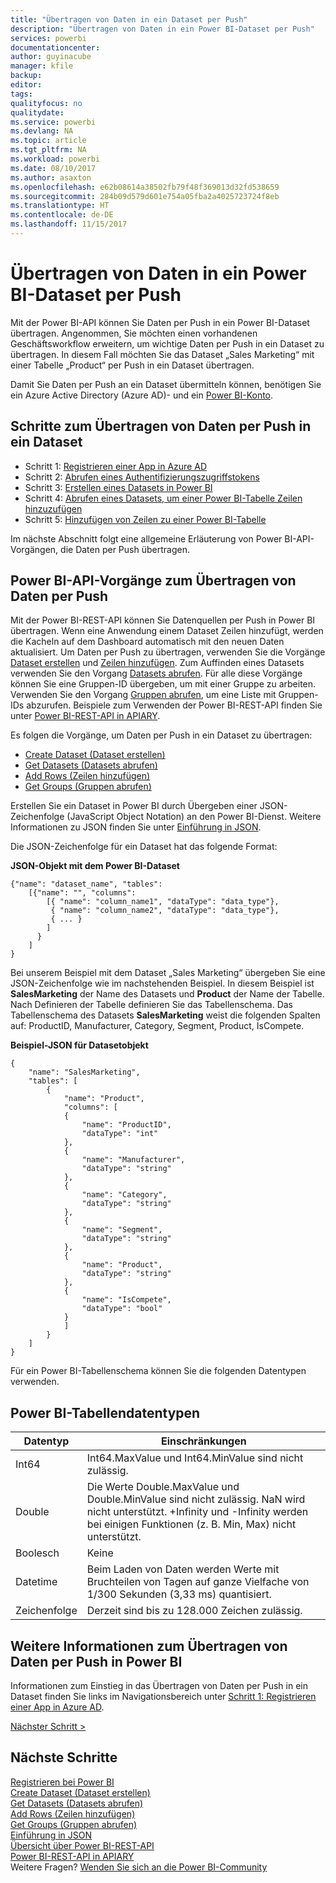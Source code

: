```yaml
---
title: "Übertragen von Daten in ein Dataset per Push"
description: "Übertragen von Daten in ein Power BI-Dataset per Push"
services: powerbi
documentationcenter: 
author: guyinacube
manager: kfile
backup: 
editor: 
tags: 
qualityfocus: no
qualitydate: 
ms.service: powerbi
ms.devlang: NA
ms.topic: article
ms.tgt_pltfrm: NA
ms.workload: powerbi
ms.date: 08/10/2017
ms.author: asaxton
ms.openlocfilehash: e62b08614a38502fb79f48f369013d32fd538659
ms.sourcegitcommit: 284b09d579d601e754a05fba2a4025723724f8eb
ms.translationtype: HT
ms.contentlocale: de-DE
ms.lasthandoff: 11/15/2017
---
```

# <a name="push-data-into-a-power-bi-dataset"></a>Übertragen von Daten in ein Power BI-Dataset per Push
Mit der Power BI-API können Sie Daten per Push in ein Power BI-Dataset übertragen. Angenommen, Sie möchten einen vorhandenen Geschäftsworkflow erweitern, um wichtige Daten per Push in ein Dataset zu übertragen. In diesem Fall möchten Sie das Dataset „Sales Marketing“ mit einer Tabelle „Product“ per Push in ein Dataset übertragen.

Damit Sie Daten per Push an ein Dataset übermitteln können, benötigen Sie ein Azure Active Directory (Azure AD)- und ein [Power BI-Konto](create-an-azure-active-directory-tenant.md).

## <a name="steps-to-push-data-into-a-dataset"></a>Schritte zum Übertragen von Daten per Push in ein Dataset
* Schritt 1: [Registrieren einer App in Azure AD](walkthrough-push-data-register-app-with-azure-ad.md)
* Schritt 2: [Abrufen eines Authentifizierungszugriffstokens](walkthrough-push-data-get-token.md)
* Schritt 3: [Erstellen eines Datasets in Power BI](walkthrough-push-data-create-dataset.md)
* Schritt 4: [Abrufen eines Datasets, um einer Power BI-Tabelle Zeilen hinzuzufügen](walkthrough-push-data-get-datasets.md)
* Schritt 5: [Hinzufügen von Zeilen zu einer Power BI-Tabelle](walkthrough-push-data-add-rows.md)

Im nächste Abschnitt folgt eine allgemeine Erläuterung von Power BI-API-Vorgängen, die Daten per Push übertragen.

## <a name="power-bi-api-operations-to-push-data"></a>Power BI-API-Vorgänge zum Übertragen von Daten per Push
Mit der Power BI-REST-API können Sie Datenquellen per Push in Power BI übertragen. Wenn eine Anwendung einem Dataset Zeilen hinzufügt, werden die Kacheln auf dem Dashboard automatisch mit den neuen Daten aktualisiert. Um Daten per Push zu übertragen, verwenden Sie die Vorgänge [Dataset erstellen](https://msdn.microsoft.com/library/mt203562.aspx) und [Zeilen hinzufügen](https://msdn.microsoft.com/library/mt203561.aspx). Zum Auffinden eines Datasets verwenden Sie den Vorgang [Datasets abrufen](https://msdn.microsoft.com/library/mt203567.aspx). Für alle diese Vorgänge können Sie eine Gruppen-ID übergeben, um mit einer Gruppe zu arbeiten. Verwenden Sie den Vorgang [Gruppen abrufen](https://msdn.microsoft.com/library/mt243842.aspx), um eine Liste mit Gruppen-IDs abzurufen. Beispiele zum Verwenden der Power BI-REST-API finden Sie unter [Power BI-REST-API in APIARY](http://docs.powerbi.apiary.io/).

Es folgen die Vorgänge, um Daten per Push in ein Dataset zu übertragen:

* [Create Dataset (Dataset erstellen)](https://msdn.microsoft.com/library/mt203562.aspx)
* [Get Datasets (Datasets abrufen)](https://msdn.microsoft.com/library/mt203567.aspx)
* [Add Rows (Zeilen hinzufügen)](https://msdn.microsoft.com/library/mt203561.aspx)
* [Get Groups (Gruppen abrufen)](https://msdn.microsoft.com/library/mt243842.aspx)

Erstellen Sie ein Dataset in Power BI durch Übergeben einer JSON-Zeichenfolge (JavaScript Object Notation) an den Power BI-Dienst. Weitere Informationen zu JSON finden Sie unter [Einführung in JSON](http://json.org/).

Die JSON-Zeichenfolge für ein Dataset hat das folgende Format:

**JSON-Objekt mit dem Power BI-Dataset**

    {"name": "dataset_name", "tables":
        [{"name": "", "columns":
            [{ "name": "column_name1", "dataType": "data_type"},
             { "name": "column_name2", "dataType": "data_type"},
             { ... }
            ]
          }
        ]
    }

Bei unserem Beispiel mit dem Dataset „Sales Marketing“ übergeben Sie eine JSON-Zeichenfolge wie im nachstehenden Beispiel. In diesem Beispiel ist **SalesMarketing** der Name des Datasets und **Product** der Name der Tabelle. Nach Definieren der Tabelle definieren Sie das Tabellenschema. Das Tabellenschema des Datasets **SalesMarketing** weist die folgenden Spalten auf: ProductID, Manufacturer, Category, Segment, Product, IsCompete.

**Beispiel-JSON für Datasetobjekt**

    {
        "name": "SalesMarketing",
        "tables": [
            {
                "name": "Product",
                "columns": [
                {
                    "name": "ProductID",
                    "dataType": "int"
                },
                {
                    "name": "Manufacturer",
                    "dataType": "string"
                },
                {
                    "name": "Category",
                    "dataType": "string"
                },
                {
                    "name": "Segment",
                    "dataType": "string"
                },
                {
                    "name": "Product",
                    "dataType": "string"
                },
                {
                    "name": "IsCompete",
                    "dataType": "bool"
                }
                ]
            }
        ]
    }

Für ein Power BI-Tabellenschema können Sie die folgenden Datentypen verwenden.

## <a name="power-bi-table-data-types"></a>Power BI-Tabellendatentypen
| **Datentyp** | **Einschränkungen** |
| --- | --- |
| Int64 |Int64.MaxValue und Int64.MinValue sind nicht zulässig. |
| Double |Die Werte Double.MaxValue und Double.MinValue sind nicht zulässig. NaN wird nicht unterstützt. +Infinity und -Infinity werden bei einigen Funktionen (z. B. Min, Max) nicht unterstützt. |
| Boolesch |Keine |
| Datetime |Beim Laden von Daten werden Werte mit Bruchteilen von Tagen auf ganze Vielfache von 1/300 Sekunden (3,33 ms) quantisiert. |
| Zeichenfolge |Derzeit sind bis zu 128.000 Zeichen zulässig. |

## <a name="learn-more-about-pushing-data-into-power-bi"></a>Weitere Informationen zum Übertragen von Daten per Push in Power BI
Informationen zum Einstieg in das Übertragen von Daten per Push in ein Dataset finden Sie links im Navigationsbereich unter [Schritt 1: Registrieren einer App in Azure AD](walkthrough-push-data-register-app-with-azure-ad.md).

[Nächster Schritt >](walkthrough-push-data-register-app-with-azure-ad.md)

## <a name="next-steps"></a>Nächste Schritte
[Registrieren bei Power BI](create-an-azure-active-directory-tenant.md)  
[Create Dataset (Dataset erstellen)](https://msdn.microsoft.com/library/mt203562.aspx)  
[Get Datasets (Datasets abrufen)](https://msdn.microsoft.com/library/mt203567.aspx)  
[Add Rows (Zeilen hinzufügen)](https://msdn.microsoft.com/library/mt203561.aspx)  
[Get Groups (Gruppen abrufen)](https://msdn.microsoft.com/library/mt243842.aspx)  
[Einführung in JSON](http://json.org/)  
[Übersicht über Power BI-REST-API](overview-of-power-bi-rest-api.md)  
[Power BI-REST-API in APIARY](http://docs.powerbi.apiary.io/)  
Weitere Fragen? [Wenden Sie sich an die Power BI-Community](http://community.powerbi.com/)

